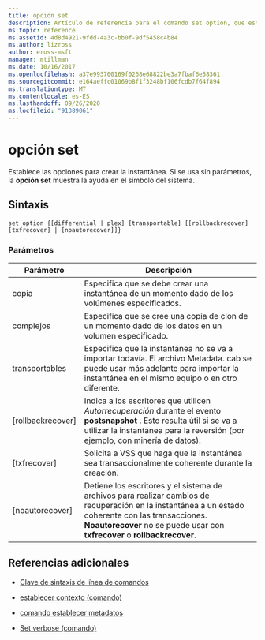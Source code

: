 ```yaml
---
title: opción set
description: Artículo de referencia para el comando set option, que establece las opciones para la creación de instantáneas.
ms.topic: reference
ms.assetid: 4d8d4921-9fdd-4a3c-bb0f-9df5458c4b84
ms.author: lizross
author: eross-msft
manager: mtillman
ms.date: 10/16/2017
ms.openlocfilehash: a37e993700169f0268e68822be3a7fbaf6e58361
ms.sourcegitcommit: e164aeffc01069b8f1f3248bf106fcdb7f64f894
ms.translationtype: MT
ms.contentlocale: es-ES
ms.lasthandoff: 09/26/2020
ms.locfileid: "91389061"
---
```

# <a name="set-option"></a>opción set

Establece las opciones para crear la instantánea. Si se usa sin parámetros, la **opción set** muestra la ayuda en el símbolo del sistema.

## <a name="syntax"></a>Sintaxis

```
set option {[differential | plex] [transportable] [[rollbackrecover] [txfrecover] | [noautorecover]]}
```

### <a name="parameters"></a>Parámetros

| Parámetro | Descripción |
|--|--|
| copia | Especifica que se debe crear una instantánea de un momento dado de los volúmenes especificados. |
| complejos | Especifica que se cree una copia de clon de un momento dado de los datos en un volumen especificado. |
| transportables | Especifica que la instantánea no se va a importar todavía. El archivo Metadata. cab se puede usar más adelante para importar la instantánea en el mismo equipo o en otro diferente. |
| [rollbackrecover] | Indica a los escritores que utilicen *Autorrecuperación* durante el evento **postsnapshot** . Esto resulta útil si se va a utilizar la instantánea para la reversión (por ejemplo, con minería de datos). |
| [txfrecover] | Solicita a VSS que haga que la instantánea sea transaccionalmente coherente durante la creación. |
| [noautorecover] | Detiene los escritores y el sistema de archivos para realizar cambios de recuperación en la instantánea a un estado coherente con las transacciones. **Noautorecover** no se puede usar con **txfrecover** o **rollbackrecover**. |

## <a name="additional-references"></a>Referencias adicionales

- [Clave de sintaxis de línea de comandos](command-line-syntax-key.md)

- [establecer contexto (comando)](set-context.md)

- [comando establecer metadatos](set-metadata.md)

- [Set verbose (comando)](set-verbose.md)

